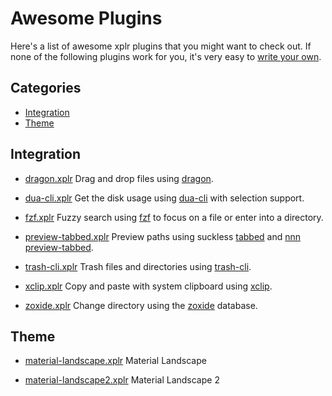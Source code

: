 Awesome Plugins
===============

Here's a list of awesome xplr plugins that you might want to check out. If none
of the following plugins work for you, it's very easy to
[write your own](./writing-plugins.md).


Categories
----------

- [Integration](#integration)
- [Theme](#theme)


Integration
-----------

- [dragon.xplr](https://github.com/sayanarijit/dragon.xplr)
  Drag and drop files using [dragon](https://github.com/mwh/dragon).

- [dua-cli.xplr](https://github.com/sayanarijit/dua-cli.xplr)
  Get the disk usage using [dua-cli](https://github.com/Byron/dua-cli) with
  selection support.

- [fzf.xplr](https://github.com/sayanarijit/fzf.xplr)
  Fuzzy search using [fzf](https://github.com/junegunn/fzf) to focus on a file
  or enter into a directory.

- [preview-tabbed.xplr](https://github.com/sayanarijit/preview-tabbed.xplr)
  Preview paths using suckless [tabbed](https://tools.suckless.org/tabbed/) and
  [nnn preview-tabbed](https://github.com/jarun/nnn/blob/master/plugins/preview-tabbed).

- [trash-cli.xplr](https://github.com/sayanarijit/trash-cli.xplr)
  Trash files and directories using
  [trash-cli](https://github.com/andreafrancia/trash-cli).

- [xclip.xplr](https://github.com/sayanarijit/xclip.xplr)
  Copy and paste with system clipboard using
  [xclip](https://github.com/astrand/xclip).

- [zoxide.xplr](https://github.com/sayanarijit/zoxide.xplr)
  Change directory using the [zoxide](https://github.com/ajeetdsouza/zoxide)
  database.


Theme
-----

- [material-landscape.xplr](https://github.com/sayanarijit/material-landscape.xplr)
  Material Landscape

- [material-landscape2.xplr](https://github.com/sayanarijit/material-landscape2.xplr)
  Material Landscape 2
